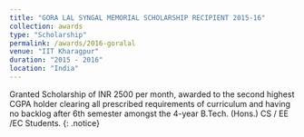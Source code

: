 ```yaml
---
title: "GORA LAL SYNGAL MEMORIAL SCHOLARSHIP RECIPIENT 2015-16"
collection: awards
type: "Scholarship"
permalink: /awards/2016-goralal
venue: "IIT Kharagpur"
duration: "2015 - 2016"
location: "India"
---
```


Granted Scholarship of INR 2500 per month, awarded to the second highest CGPA holder clearing
all prescribed requirements of curriculum and having no backlog after 6th semester amongst the
4-year B.Tech. (Hons.) CS / EE /EC Students.
{: .notice}
